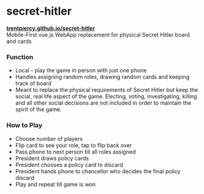 # secret-hitler
**[trentpiercy.github.io/secret-hitler](https://trentpiercy.github.io/secret-hitler/)**   
Mobile-First vue.js WebApp replacement for physical Secret Hitler board and cards

### Function
- Local - play the game in person with just one phone 
- Handles assigning random roles, drawing random cards and keeping track of board  
- Meant to replace the physical requirements of Secret Hitler but keep the social, real life aspect of the game. Electing, voting, investigating, killing and all other social decisions are not included in order to maintain the spirit of the game.

### How to Play
- Choose number of players  
- Flip card to see your role, tap to flip back over  
- Pass phone to next person till all roles assigned  
- President draws policy cards  
- President chooses a policy card to discard  
- President hands phone to chancellor who decides the final policy discard
- Play and repeat till game is won  
